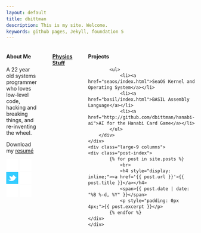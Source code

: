 ```yaml
---
layout: default
title: dbittman
description: This is my site. Welcome.
keywords: github pages, Jekyll, foundation 5
---
```


<div class="row">
<div class="large-12 columns middle text-center">
</div>
</div>

<div class="row">
	<div class="large-3 columns panel">
		<div class="row">
			<h4>About Me</h4>
			<p>A 22 year old systems programmer who loves low-level code, hacking and breaking things,
			and re-inventing the wheel.</p>
			<p>Download my <a href="download/resume.pdf">resum&#233;</a></p>
			<div class="row text-center">
			<a href="http://facebook.com/daniel.a.bittman" target="_blank">      <img src="icons/facebook.png"   style="background-color:#3B5998;"></a>
			<a href="http://github.com/dbittman" target="_blank">                <img src="icons/github.png"     style="background-color:#4183C4;"></a>
			<a href="http://twitter.com/danielbittman" target="_blank">          <img src="icons/twitter.png"     style="background-color:#FFFFFF;" width="32" height="32"></a>
			<a href="https://www.linkedin.com/in/danielbittman" target="_blank"> <img src="icons/linkedin.png"   style="background-color:#007FB1;"></a>
			<a href="mailto:danielbittman1@gmail.com" target="_blank">           <img src="icons/gmail.png"      style="background-color:#DD4B39;"></a>
			<a href="http://google.com/+DanielBittman" target="_blank">          <img src="icons/googleplus.png" style="background-color:#D14836;"></a>
			</div>
		</div>
		<hr>
		<div class="row text-center">
		<h4><a href="physics/index.html">Physics Stuff</a></h4>
		</div>
		<hr>
		<div class="row">
			<h4>Projects</h4>

			<ul>
				<li><a href="seaos/index.html">SeaOS Kernel and Operating System</a></li>
				<li><a href="basil/index.html">BASIL Assembly Language</a></li>
				<li><a href="http://github.com/dbittman/hanabi-ai">AI for the Hanabi Card Game</a></li>
			</ul>
		</div>
	</div>
	<div class="large-9 columns">
	<div class="post-index">
			{% for post in site.posts %}
				<br>
				<h4 style="display: inline;"><a href='{{ post.url }}'>{{ post.title }}</a></h4>
				<span>{{ post.date | date: "%B %-d, %Y" }}</span> 
				<p style="padding: 0px 4px;">{{ post.excerpt }}</p>
			{% endfor %}
	</div>
	</div>
</div>


<div class="row"> 
</div>

<div class="row">
</div>


